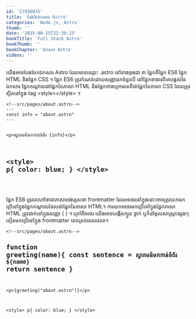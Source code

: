 ```yaml
---
id: '17936035'
title: 'ទំរង់​នៃ​ឯកសារ Astro'
categories: 'Node.js, Astro'
thumb: ''
date: '2025-08-25T22:39:25'
bookTitle: 'Full Stack Astro'
bookThumb: ''
bookChapter: 'ឯកសារ Astro'
videos: ''
---
```

<p>យើង​អាច​បែងចែក​ឯកសារ​​ Astro ដែល​មាន​ឈ្មោះ .astro នៅ​ខាង​ចុង​ជា​ ៣ ផ្នែកគឺ​ផ្នែក ES6 ផ្នែក​ HTML និង​ផ្នែក CSS ។ ផ្នែក ES6 ត្រូវ​កំណត់​ដោយ​សញ្ញាដក​ចំនួន​បី នៅ​ផ្នែក​ខាង​លើ​គេ​បង្អស់​នៃ​ឯកសារ ផ្នែក​កណ្តាល​ជា​ផ្នែក​នៃ​ភាសា HTML និងផ្នែក​ខាង​ក្រោម​គេ​គឺ​ជា​ផ្នែក​នៃ​ភាសា CSS ​​​​​​​​​​​​​​​​​​​​​​​​​​​​​​​​​​​​​​​​​​​​​​​​​​​​​​​​​​​​​​ដែល​ត្រូវ​ស្ថិត​នៅ​ក្នុង tag &lt;style&gt;&lt;/style&gt; ។</p><pre><code class="svelte">&lt;!--src/pages/about.astro--&gt;
---
const info = "about.astro"
---
 
&lt;p&gt;ស្វាគមន៍​មក​កាន់​ទំព័រ {info}&lt;/p&gt;
 
&lt;style&gt;
    p{
        color: blue;
    }
&lt;/style&gt;</code></pre><p>&nbsp;</p><p>ផ្នែក ES6 ត្រូវ​គេ​ហៅ​ថា​ជា​ភាសា​អង់គ្លេស​ថា frontmatter ដែល​អថេរ​នៅ​ក្នុង​នោះ​អាច​ត្រូវ​យក​មកប្រើ​នៅ​ក្នុង​ផ្នែកកណ្តាល​ដែល​ជា​ផ្នែក​នៃ​ភាសា HTML​។ ការយក​អថេរ​មក​ប្រើ​នៅ​ក្នុង​ផ្នែក​ភាសា HTML ត្រូវ​ដាក់​នៅ​ក្នុង​សញ្ញា { } ។ ក្រៅ​ពី​អថេរ យើងអាច​​​បង្កើត​ក្បួន​ ​ថ្នាក់ ឬ​ក៏​នាំ​ចូល​សាស្ត្រា​ផ្សេង​ៗ​ទៀត​មក​ប្រើនៅ​ក្នុង​ frontmatter បាន​គ្រប់​ពេល​វេលា​។</p><pre><code class="svelte">&lt;!--src/pages/about.astro--&gt;
---
function greeting(name){
    const sentence = `ស្វាគមន៍​មក​កាន់​ទំព័រ ${name}`
    return sentence
}
---
 
&lt;p&gt;{greeting("about.astro")}&lt;/p&gt;
 
&lt;style&gt;
    p{
        color: blue;
    }
&lt;/style&gt;</code></pre>
